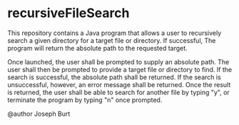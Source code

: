 # recursiveFileSearch

This repository contains a Java program that allows a user to recursively search a given directory for a target file or 
directory. If successful, The program will return the absolute path to the requested target.

Once launched, the user shall be prompted to supply an absolute path. The user shall then be prompted to provide a target 
file or directory to find. If the search is successful, the absolute path shall be returned. If the search is unsuccessful,
however, an error message shall be returned. Once the result is returned, the user shall be able to search for another file
by typing "y", or terminate the program by typing "n" once prompted.

@author Joseph Burt
